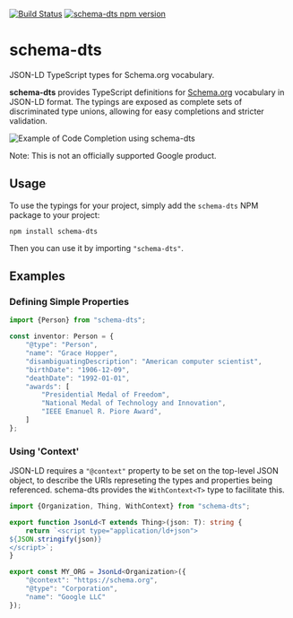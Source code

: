 [![Build Status](https://travis-ci.org/google/schema-dts.svg?branch=master)](https://travis-ci.org/google/schema-dts)
[![schema-dts npm version](https://badge.fury.io/js/schema-dts.svg)](https://www.npmjs.com/package/schema-dts)

# schema-dts

JSON-LD TypeScript types for Schema.org vocabulary.

**schema-dts** provides TypeScript definitions for
[Schema.org](https://schema.org/) vocabulary in JSON-LD format. The typings are
exposed as complete sets of discriminated type unions, allowing for easy
completions and stricter validation.

![Example of Code Completion using schema-dts](https://raw.githubusercontent.com/google/schema-dts/HEAD/example-1.gif)

Note: This is not an officially supported Google product.

## Usage

To use the typings for your project, simply add the `schema-dts` NPM package to
your project:

    npm install schema-dts

Then you can use it by importing `"schema-dts"`.

## Examples

### Defining Simple Properties

```ts
import {Person} from "schema-dts";

const inventor: Person = {
    "@type": "Person",
    "name": "Grace Hopper",
    "disambiguatingDescription": "American computer scientist",
    "birthDate": "1906-12-09",
    "deathDate": "1992-01-01",
    "awards": [
        "Presidential Medal of Freedom",
        "National Medal of Technology and Innovation",
        "IEEE Emanuel R. Piore Award",
    ]
};
```
### Using 'Context'

JSON-LD requires a `"@context"` property to be set on the top-level JSON object,
to describe the URIs represeting the types and properties being referenced.
schema-dts provides the `WithContext<T>` type to facilitate this.

```ts
import {Organization, Thing, WithContext} from "schema-dts";

export function JsonLd<T extends Thing>(json: T): string {
    return `<script type="application/ld+json">
${JSON.stringify(json)}
</script>`;
}

export const MY_ORG = JsonLd<Organization>({
    "@context": "https://schema.org",
    "@type": "Corporation",
    "name": "Google LLC"
});
```
